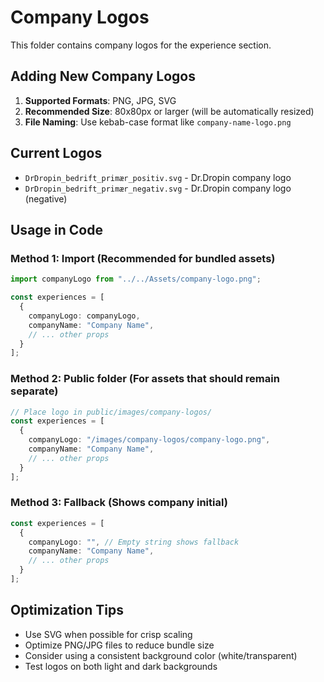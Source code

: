 # Company Logos

This folder contains company logos for the experience section.

## Adding New Company Logos

1. **Supported Formats**: PNG, JPG, SVG
2. **Recommended Size**: 80x80px or larger (will be automatically resized)
3. **File Naming**: Use kebab-case format like `company-name-logo.png`

## Current Logos

- `DrDropin_bedrift_primær_positiv.svg` - Dr.Dropin company logo
- `DrDropin_bedrift_primær_negativ.svg` - Dr.Dropin company logo (negative)

## Usage in Code

### Method 1: Import (Recommended for bundled assets)
```typescript
import companyLogo from "../../Assets/company-logo.png";

const experiences = [
  {
    companyLogo: companyLogo,
    companyName: "Company Name",
    // ... other props
  }
];
```

### Method 2: Public folder (For assets that should remain separate)
```typescript
// Place logo in public/images/company-logos/
const experiences = [
  {
    companyLogo: "/images/company-logos/company-logo.png",
    companyName: "Company Name",
    // ... other props
  }
];
```

### Method 3: Fallback (Shows company initial)
```typescript
const experiences = [
  {
    companyLogo: "", // Empty string shows fallback
    companyName: "Company Name",
    // ... other props
  }
];
```

## Optimization Tips

- Use SVG when possible for crisp scaling
- Optimize PNG/JPG files to reduce bundle size
- Consider using a consistent background color (white/transparent)
- Test logos on both light and dark backgrounds